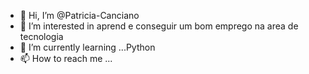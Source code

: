 - 👋 Hi, I’m @Patricia-Canciano
- 👀 I’m interested in  aprend e conseguir um bom emprego na area de tecnologia
- 🌱 I’m currently learning ...Python
- 📫 How to reach me ...

<!---
Patricia-Canciano/Patricia-Canciano is a ✨ special ✨ repository because its `README.md` (this file) appears on your GitHub profile.
You can click the Preview link to take a look at your changes.
--->
